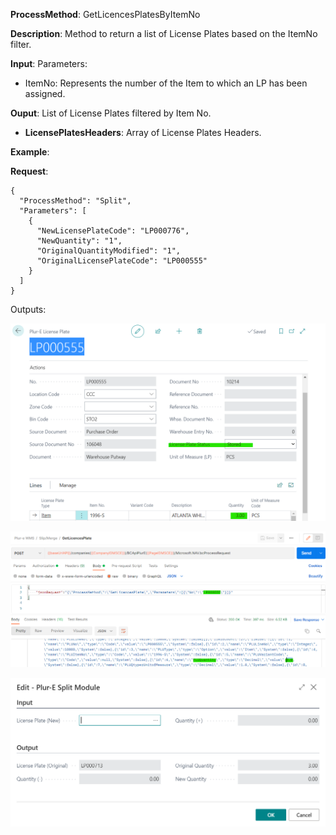**ProcessMethod**: GetLicencesPlatesByItemNo

**Description**:
Method to return a list of License Plates based on the ItemNo filter.

**Input**:
Parameters: 
-	ItemNo: Represents the number of the Item to which an LP has been assigned.

**Ouput**: List of License Plates filtered by Item No.

-	**LicensePlatesHeaders**: Array of License Plates Headers.

**Example**:

**Request**:

   
```
{
  "ProcessMethod": "Split",
  "Parameters": [
    {
      "NewLicensePlateCode": "LP000776",
      "NewQuantity": "1",
      "OriginalQuantityModified": "1",
      "OriginalLicensePlateCode": "LP000555"
    }
  ]
}
```


Outputs:

![image.png](/.attachments/image-b17f021c-781d-4395-90ba-febe6dd9a647.png)

![image.png](/.attachments/image-9b9ba8d0-1eb3-4caa-8bf3-53e204ef542e.png)


![image.png](/.attachments/image-1308e655-084c-4096-aa82-684e8bea5092.png)